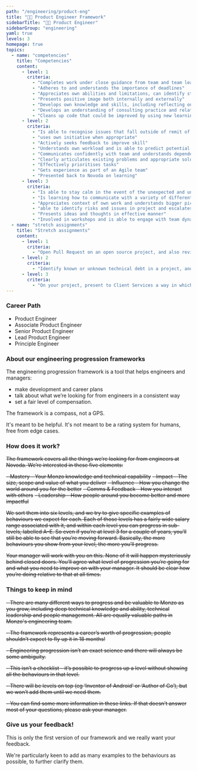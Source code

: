 ```yaml
---
path: "/engineering/product-eng"
title: "👩‍💻 Product Engineer Framework"
sidebarTitle: "👩‍💻 Product Engineer"
sidebarGroup: "engineering"
yaml: true
levels: 3
homepage: true
topics:
  - name: "competencies"
    title: "Competencies"
    content:
      - level: 1
        criteria:
          - "Completes work under close guidance from team and team lead (ie. Principal Engineer, Product Owner or Agilist)"
          - "Adheres to and understands the importance of deadlines"
          - "Appreciates own abilities and limitations, can identify strengths and weaknesses"
          - "Presents positive image both internally and externally"
          - "Develops own knowledge and skills, including reflecting on skills and experience, taking opportunities to improve and applying learning in the workplace"
          - "Develops an understanding of consulting practice and relationship between client and delivery team"
          - "Cleans up code that could be improved by using new learnings"
      - level: 2
        criteria:
          - "Is able to recognise issues that fall outside of remit of knowledge and seek guidance"
          - "uses own initiative when appropriate"
          - "Actively seeks feedback to improve skill"
          - "Understands own workload and is able to predict potential work that may arise within workflow pipeline"
          - "Communicates confidently with team and understands dependencies within team "
          - "Clearly articulates existing problems and appropriate solutions"
          - "Effectively prioritises tasks"
          - "Gets experience as part of an Agile team"
          - "Presented back to Novoda on learning"
      - level: 3
        criteria:
          - "Is able to stay calm in the event of the unexpected and under pressure" 
          - "Is learning how to communicate with a variety of different people and build rapport"
          - "Appreciates context of own work and understands bigger picture"
          - "able to identify risks and issues in project and escalates when appropriate"
          - "Presents ideas and thoughts in effective manner"
          - "Involved in workshops and is able to engage with team dynamics in order to solve a problem"     
  - name: "stretch assignments"
    title: "Stretch assignments"
    content:
      - level: 1
        criteria:
          - "Open Pull Request on an open source project, and also review two others"     
      - level: 2
        criteria:          
          - "Identify known or unknown technical debt in a project, and give a presentation on ways to reduce it"          
      - level: 3
        criteria:
          - "On your project, present to Client Services a way in which Engineering can help the client improve their product"   
---
```

### Career Path
- Product Engineer
- Associate Product Engineer
- Senior Product Engineer
- Lead Product Engineer
- Principle Engineer

### About our engineering progression frameworks
The engineering progression framework is a tool that helps engineers and managers:
- make development and career plans
- talk about what we’re looking for from engineers in a consistent way
- set a fair level of compensation.

The framework is a compass, not a GPS.

It's meant to be helpful. It's not meant to be a rating system for humans, free from edge cases.

### How does it work?
~~The framework covers all the things we’re looking for from engineers at Novoda. We’re interested in these five elements:~~

~~- Mastery - Your Monzo knowledge and technical capability~~
~~- Impact - The size, scope and value of what you deliver~~
~~- Influence - How you change the world around you for the better~~
~~- Comms & Feedback - How you interact with others~~
~~- Leadership - How people around you become better and more impactful~~

~~We sort them into six levels, and we try to give specific examples of behaviours we expect for each. Each of those levels has a fairly wide salary range associated with it, and within each level you can progress in sub-levels, labelled A–E. So even if you’re at level 3 for a couple of years, you’ll still be able to see that you’re moving forward. Basically, the more behaviours you show from your level, the more you’ll progress.~~

~~Your manager will work with you on this. None of it will happen mysteriously behind closed doors. You’ll agree what level of progression you’re going for and what you need to improve on with your manager. It should be clear how you’re doing relative to that at all times.~~

### Things to keep in mind
~~- There are many different ways to progress and be valuable to Monzo as you grow, including deep technical knowledge and ability, technical leadership and people management. All are equally valuable paths in Monzo's engineering team.~~

~~- The framework represents a career’s worth of progression, people shouldn’t expect to fly up it in 18 months!~~

~~- Engineering progression isn’t an exact science and there will always be some ambiguity.~~

~~- This isn’t a checklist – it’s possible to progress up a level without showing all the behaviours in that level.~~

~~- There will be levels on top (eg ‘Inventor of Android’ or ‘Author of Go’), but we won’t add them until we need them.~~

~~- You can find some more information in these links. If that doesn't answer most of your questions, please ask your manager.~~

### Give us your feedback!
This is only the first version of our framework and we really want your feedback.

We're particularly keen to add as many examples to the behaviours as possible, to further clarify them.
